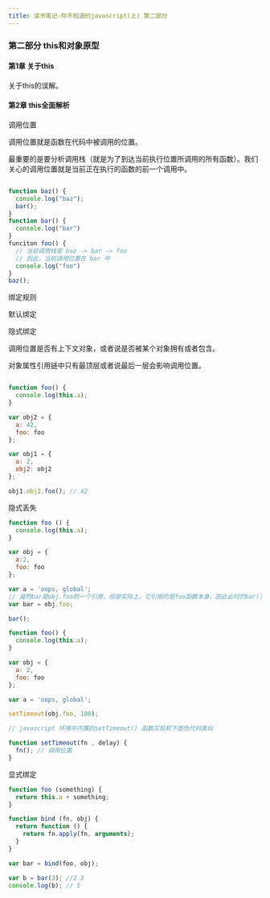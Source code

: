 ```yaml
---
title: 读书笔记-你不知道的javascript(上) 第二部分
---
```


### 第二部分 this和对象原型

#### 第1章 关于this

关于this的误解。

#### 第2章 this全面解析

调用位置

调用位置就是函数在代码中被调用的位置。 

最重要的是要分析调用栈（就是为了到达当前执行位置所调用的所有函数）。我们关心的调用位置就是当前正在执行的函数的前一个调用中。

```javascript

function baz() {
  console.log("baz");
  bar();
}
function bar() {
  console.log("bar")
}
funciton foo() {
  // 当前调用栈是 baz -> bar -> foo
  // 因此，当前调用位置在 bar 中
  console.log("foo")
}
baz();
```

绑定规则

默认绑定

隐式绑定

调用位置是否有上下文对象，或者说是否被某个对象拥有或者包含。

对象属性引用链中只有最顶层或者说最后一层会影响调用位置。

```javascript

function foo() {
  console.log(this.a);
}

var obj2 = {
  a: 42,
  foo: foo
};

var obj1 = {
  a: 2,
  obj2: obj2
};

obj1.obj2.foo(); // 42
```

隐式丢失

```javascript
function foo () {
  console.log(this.a);
}

var obj = {
  a:2,
  foo: foo
};

var a = 'oops, global';
// 虽然bar是obj.foo的一个引用，但是实际上，它引用的是foo函数本身，因此此时的bar()其实是一个不带任何修饰的函数调用，因此应用了默认绑定。
var bar = obj.foo;

bar();
```

```javascript
function foo() {
  console.log(this.a);
}

var obj = {
  a: 2,
  foo: foo
};

var a = 'oops, global';

setTimeout(obj.foo, 100);

// javascript 环境中内置的setTimeout() 函数实现和下面伪代码类似

function setTimeout(fn , delay) {
  fn(); // 调用位置
}
```

显式绑定

```javascript
function foo (something) {
  return this.a + something;
}

function bind (fn, obj) {
  return function () {
    return fn.apply(fn, arguments);
  }
}

var bar = bind(foo, obj);

var b = bar(3); //2 3
console.log(b); // 5
```
